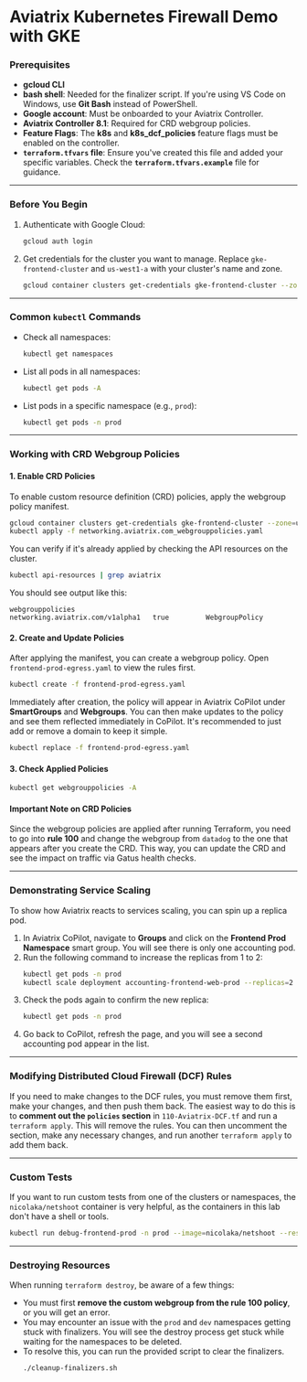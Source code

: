 
# Aviatrix Kubernetes Firewall Demo with GKE

### Prerequisites

  * **gcloud CLI**
  * **bash shell**: Needed for the finalizer script. If you're using VS Code on Windows, use **Git Bash** instead of PowerShell.
  * **Google account**: Must be onboarded to your Aviatrix Controller.
  * **Aviatrix Controller 8.1**: Required for CRD webgroup policies.
  * **Feature Flags**: The **k8s** and **k8s\_dcf\_policies** feature flags must be enabled on the controller.
  * **`terraform.tfvars` file**: Ensure you've created this file and added your specific variables. Check the **`terraform.tfvars.example`** file for guidance.

-----

### Before You Begin

1.  Authenticate with Google Cloud:
    ```bash
    gcloud auth login
    ```
2.  Get credentials for the cluster you want to manage. Replace `gke-frontend-cluster` and `us-west1-a` with your cluster's name and zone.
    ```bash
    gcloud container clusters get-credentials gke-frontend-cluster --zone=us-west1-a
    ```

-----

### Common `kubectl` Commands

  * Check all namespaces:
    ```bash
    kubectl get namespaces
    ```
  * List all pods in all namespaces:
    ```bash
    kubectl get pods -A
    ```
  * List pods in a specific namespace (e.g., `prod`):
    ```bash
    kubectl get pods -n prod
    ```

-----

### Working with CRD Webgroup Policies

#### 1\. Enable CRD Policies

To enable custom resource definition (CRD) policies, apply the webgroup policy manifest.

```bash
gcloud container clusters get-credentials gke-frontend-cluster --zone=us-west1-a
kubectl apply -f networking.aviatrix.com_webgrouppolicies.yaml
```

You can verify if it's already applied by checking the API resources on the cluster.

```bash
kubectl api-resources | grep aviatrix
```

You should see output like this:

```
webgrouppolicies                                        networking.aviatrix.com/v1alpha1   true         WebgroupPolicy
```

#### 2\. Create and Update Policies

After applying the manifest, you can create a webgroup policy. Open `frontend-prod-egress.yaml` to view the rules first.

```bash
kubectl create -f frontend-prod-egress.yaml
```

Immediately after creation, the policy will appear in Aviatrix CoPilot under **SmartGroups** and **Webgroups**. You can then make updates to the policy and see them reflected immediately in CoPilot. It's recommended to just add or remove a domain to keep it simple.

```bash
kubectl replace -f frontend-prod-egress.yaml
```

#### 3\. Check Applied Policies

```bash
kubectl get webgrouppolicies -A
```

#### Important Note on CRD Policies

Since the webgroup policies are applied after running Terraform, you need to go into **rule 100** and change the webgroup from `datadog` to the one that appears after you create the CRD. This way, you can update the CRD and see the impact on traffic via Gatus health checks.

-----

### Demonstrating Service Scaling

To show how Aviatrix reacts to services scaling, you can spin up a replica pod.

1.  In Aviatrix CoPilot, navigate to **Groups** and click on the **Frontend Prod Namespace** smart group. You will see there is only one accounting pod.
2.  Run the following command to increase the replicas from 1 to 2:
    ```bash
    kubectl get pods -n prod
    kubectl scale deployment accounting-frontend-web-prod --replicas=2 -n prod
    ```
3.  Check the pods again to confirm the new replica:
    ```bash
    kubectl get pods -n prod
    ```
4.  Go back to CoPilot, refresh the page, and you will see a second accounting pod appear in the list.

-----

### Modifying Distributed Cloud Firewall (DCF) Rules

If you need to make changes to the DCF rules, you must remove them first, make your changes, and then push them back.
The easiest way to do this is to **comment out the `policies` section** in `110-Aviatrix-DCF.tf` and run a `terraform apply`. This will remove the rules. You can then uncomment the section, make any necessary changes, and run another `terraform apply` to add them back.

-----

### Custom Tests

If you want to run custom tests from one of the clusters or namespaces, the `nicolaka/netshoot` container is very helpful, as the containers in this lab don't have a shell or tools.

```bash
kubectl run debug-frontend-prod -n prod --image=nicolaka/netshoot --restart=Never -it -- bash
```

-----

### Destroying Resources

When running `terraform destroy`, be aware of a few things:

  * You must first **remove the custom webgroup from the rule 100 policy**, or you will get an error.
  * You may encounter an issue with the `prod` and `dev` namespaces getting stuck with finalizers. You will see the destroy process get stuck while waiting for the namespaces to be deleted.
  * To resolve this, you can run the provided script to clear the finalizers.
    ```bash
    ./cleanup-finalizers.sh
    ```